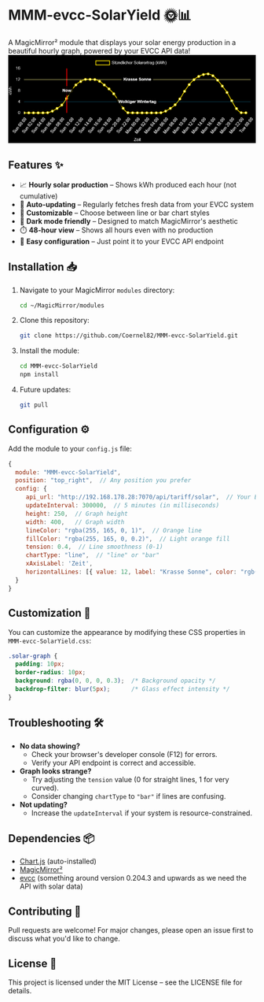# MMM-evcc-SolarYield 🌞📊

A MagicMirror² module that displays your solar energy production in a beautiful hourly graph, powered by your EVCC API data!
![Screenshot](docs/screenshot-01.png)


## Features ✨

- 📈 **Hourly solar production** – Shows kWh produced each hour (not cumulative)
- 🔄 **Auto-updating** – Regularly fetches fresh data from your EVCC system
- 🎨 **Customizable** – Choose between line or bar chart styles
- 🌙 **Dark mode friendly** – Designed to match MagicMirror's aesthetic
- ⏱️ **48-hour view** – Shows all hours even with no production
- 🔧 **Easy configuration** – Just point it to your EVCC API endpoint

## Installation 📥

1. Navigate to your MagicMirror `modules` directory:
    ```bash
    cd ~/MagicMirror/modules
    ```
2. Clone this repository:
    ```bash
    git clone https://github.com/Coernel82/MMM-evcc-SolarYield.git
    ```
3. Install the module:
    ```bash
    cd MMM-evcc-SolarYield
    npm install
    ```

4. Future updates:
   ```bash
   git pull
   ```

## Configuration ⚙️

Add the module to your `config.js` file:
```javascript
{
  module: "MMM-evcc-SolarYield",
  position: "top_right",  // Any position you prefer
  config: {
     api_url: "http://192.168.178.28:7070/api/tariff/solar",  // Your EVCC API endpoint
     updateInterval: 300000,  // 5 minutes (in milliseconds)
     height: 250,  // Graph height
     width: 400,   // Graph width
     lineColor: "rgba(255, 165, 0, 1)",  // Orange line
     fillColor: "rgba(255, 165, 0, 0.2)",  // Light orange fill
     tension: 0.4,  // Line smoothness (0-1)
     chartType: "line",  // "line" or "bar"
     xAxisLabel: 'Zeit',
     horizontalLines: [{ value: 12, label: "Krasse Sonne", color: "rgb(255, 248, 146)" }, { value: 4, label: "Wolkiger Wintertag", color: "rgba(20, 119, 150, 0.69)" }],
  }
}
```

## Customization 🎨

You can customize the appearance by modifying these CSS properties in `MMM-evcc-SolarYield.css`:
```css
.solar-graph {
  padding: 10px;
  border-radius: 10px;
  background: rgba(0, 0, 0, 0.3);  /* Background opacity */
  backdrop-filter: blur(5px);      /* Glass effect intensity */
}
```

## Troubleshooting 🛠️

- **No data showing?**
  - Check your browser's developer console (F12) for errors.
  - Verify your API endpoint is correct and accessible.
- **Graph looks strange?**
  - Try adjusting the `tension` value (0 for straight lines, 1 for very curved).
  - Consider changing `chartType` to `"bar"` if lines are confusing.
- **Not updating?**
  - Increase the `updateInterval` if your system is resource-constrained.

## Dependencies 📦

- [Chart.js](https://www.chartjs.org/) (auto-installed)
- [MagicMirror²](https://magicmirror.builders/)
- [evcc](https://evcc.io) (something around version 0.204.3 and upwards as we need the API with solar data)

## Contributing 🤝

Pull requests are welcome! For major changes, please open an issue first to discuss what you'd like to change.

## License 📄

This project is licensed under the MIT License – see the LICENSE file for details.